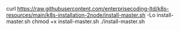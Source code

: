 curl https://raw.githubusercontent.com/enterprisecoding-ltd/k8s-resources/main/k8s-installation-2node/install-master.sh -Lo install-master.sh
chmod +x install-master.sh
./install-master.sh
